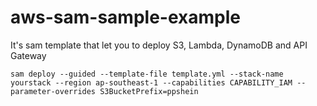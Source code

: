 # aws-sam-sample-example

It's sam template that let you to deploy S3, Lambda, DynamoDB and API Gateway

```
sam deploy --guided --template-file template.yml --stack-name yourstack --region ap-southeast-1 --capabilities CAPABILITY_IAM --parameter-overrides S3BucketPrefix=ppshein
```